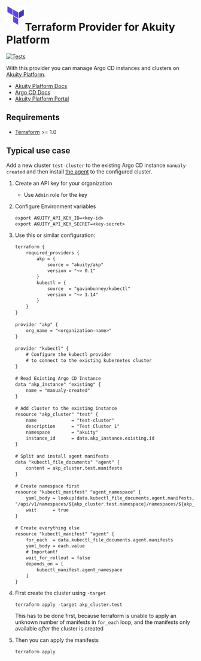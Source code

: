 <a href="https://terraform.io">
    <img src=".github/tf.png" alt="Terraform logo" title="Terraform" align="left" height="50" />
</a>

# Terraform Provider for Akuity Platform
[![Tests](https://github.com/akuity/terraform-provider-akp/actions/workflows/test.yml/badge.svg?branch=main)](https://github.com/akuity/terraform-provider-akp/actions/workflows/test.yml)

With this provider you can manage Argo CD instances and clusters on [Akuity Platform](https://akuity.io/akuity-platform/).

* [Akuity Platform Docs](https://docs.akuity.io/)
* [Argo CD Docs](https://argo-cd.readthedocs.io/)
* [Akuity Platform Portal](https://akuity.cloud/)

## Requirements

- [Terraform](https://www.terraform.io/downloads.html) >= 1.0

## Typical use case
 Add a new cluster `test-cluster` to the existing Argo CD instance `manualy-created` and then install [the agent](https://docs.akuity.io/akuity-platform/agent) to the configured cluster.

1. Create an API key for your organization
   * Use `Admin` role for the key
1. Configure Environment variables
    ```shell
    export AKUITY_API_KEY_ID=<key-id>
    export AKUITY_API_KEY_SECRET=<key-secret>
    ```
1. Use this or similar configuration:
    ```hcl
    terraform {
        required_providers {
            akp = {
                source = "akuity/akp"
                version = "~> 0.1"
            }
            kubectl = {
                source  = "gavinbunney/kubectl"
                version = "~> 1.14"
            }
        }
    }

    provider "akp" {
        org_name = "<organization-name>"
    }

    provider "kubectl" {
        # Configure the kubectl provider
        # to connect to the existing kubernetes cluster
    }

    # Read Existing Argo CD Instance
    data "akp_instance" "existing" {
        name = "manualy-created"
    }

    # Add cluster to the existing instance
    resource "akp_cluster" "test" {
        name             = "test-cluster"
        description      = "Test Cluster 1"
        namespace        = "akuity"
        instance_id      = data.akp_instance.existing.id
    }

    # Split and install agent manifests
    data "kubectl_file_documents" "agent" {
        content = akp_cluster.test.manifests
    }

    # Create namespace first
    resource "kubectl_manifest" "agent_namespace" {
        yaml_body = lookup(data.kubectl_file_documents.agent.manifests, "/api/v1/namespaces/${akp_cluster.test.namespace}/namespaces/${akp_cluster.test.namespace}")
        wait      = true
    }

    # Create everything else
    resource "kubectl_manifest" "agent" {
        for_each  = data.kubectl_file_documents.agent.manifests
        yaml_body = each.value
        # Important!
        wait_for_rollout = false
        depends_on = [
            kubectl_manifest.agent_namespace
        ]
    }

    ```

1. First create the cluster using `-target`
    ```shell
    terraform apply -target akp_cluster.test
    ```
    This has to be done first, because terraform is unable to apply an unknown number of manifests in `for_each` loop, and the manifests only available *after* the cluster is created

1. Then you can apply the manifests
    ```shell
    terraform apply
    ```

